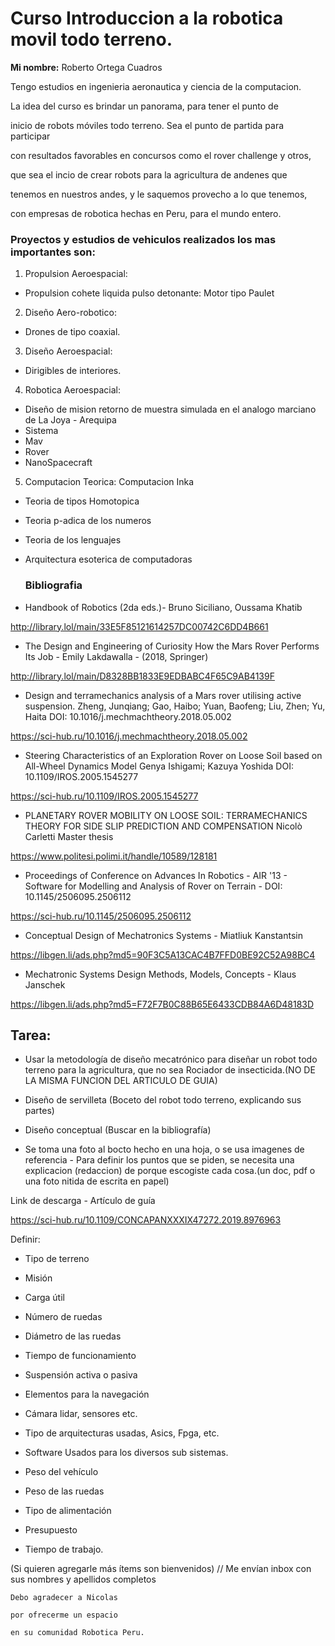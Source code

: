# Curso Introduccion a la robotica movil todo terreno.
**Mi nombre:** Roberto Ortega Cuadros

Tengo estudios en ingenieria aeronautica y ciencia de la computacion. 

La idea del curso es brindar un panorama, para tener el punto de 

inicio de robots móviles todo terreno. Sea el punto de partida para participar 

con resultados favorables en concursos como el rover challenge y otros, 

que sea el incio de crear robots para la agricultura de andenes que

tenemos en nuestros andes, y le saquemos provecho a lo que tenemos, 

con empresas de robotica hechas en Peru, para el mundo entero.




### Proyectos y estudios de vehiculos realizados los mas importantes son:

1. Propulsion Aeroespacial:
- Propulsion cohete liquida pulso detonante: Motor tipo Paulet

2. Diseño Aero-robotico:
- Drones de tipo coaxial.

3. Diseño Aeroespacial:
- Dirigibles de interiores.

4. Robotica Aeroespacial:
- Diseño de mision retorno de muestra simulada en el analogo marciano de La Joya - Arequipa 
- Sistema 
- Mav
- Rover
- NanoSpacecraft

5. Computacion Teorica: Computacion Inka
- Teoria de tipos Homotopica 
- Teoria p-adica de los numeros
- Teoria de los lenguajes
- Arquitectura esoterica de computadoras

  ### Bibliografia
  
- Handbook of Robotics (2da eds.)- Bruno Siciliano, Oussama Khatib
  
http://library.lol/main/33E5F85121614257DC00742C6DD4B661

- The Design and Engineering of Curiosity How the Mars Rover Performs Its Job - Emily Lakdawalla - (2018, Springer) 

http://library.lol/main/D8328BB1833E9EDBABC4F65C9AB4139F

- Design and terramechanics analysis of a Mars rover utilising active suspension.
Zheng, Junqiang; Gao, Haibo; Yuan, Baofeng; Liu, Zhen; Yu, Haita 
DOI: 10.1016/j.mechmachtheory.2018.05.002

https://sci-hub.ru/10.1016/j.mechmachtheory.2018.05.002

- Steering Characteristics of an Exploration Rover on Loose Soil based on All-Wheel Dynamics  Model
Genya Ishigami; Kazuya Yoshida
DOI: 10.1109/IROS.2005.1545277

https://sci-hub.ru/10.1109/IROS.2005.1545277

- PLANETARY ROVER MOBILITY ON LOOSE SOIL: TERRAMECHANICS THEORY FOR SIDE  SLIP PREDICTION AND COMPENSATION Nicolò Carletti  Master thesis 

https://www.politesi.polimi.it/handle/10589/128181

- Proceedings of Conference on Advances In Robotics - AIR '13 - Software for Modelling and Analysis of Rover on Terrain - DOI: 10.1145/2506095.2506112

https://sci-hub.ru/10.1145/2506095.2506112

- Conceptual Design of Mechatronics Systems - Miatliuk Kanstantsin

https://libgen.li/ads.php?md5=90F3C5A13CAC4B7FFD0BE92C52A98BC4

- Mechatronic Systems Design Methods, Models, Concepts - Klaus Janschek 

https://libgen.li/ads.php?md5=F72F7B0C88B65E6433CDB84A6D48183D

## Tarea:
- Usar la metodología de diseño mecatrónico para diseñar un robot todo terreno para la agricultura, que no sea Rociador de insecticida.(NO DE LA MISMA FUNCION DEL ARTICULO DE GUIA)

- Diseño de servilleta (Boceto del robot todo terreno, explicando sus partes)

- Diseño conceptual (Buscar en la bibliografía)

- Se toma una foto al bocto hecho en una hoja, o se usa imagenes de referencia - Para definir los puntos que se piden, se necesita una explicacion (redaccion) de porque escogiste cada cosa.(un doc, pdf o una foto nitida de escrita en papel)

Link de descarga - Artículo de guía

https://sci-hub.ru/10.1109/CONCAPANXXXIX47272.2019.8976963

Definir:

- Tipo de terreno

- Misión

- Carga útil

- Número de ruedas

- Diámetro de las ruedas

- Tiempo de funcionamiento

- Suspensión activa o pasiva

- Elementos para la navegación

- Cámara lidar, sensores etc.

- Tipo de arquitecturas usadas, Asics, Fpga, etc.

- Software Usados para los diversos sub sistemas.

- Peso del vehículo

- Peso de las ruedas

- Tipo de alimentación

- Presupuesto

- Tiempo de trabajo.

(Si quieren agregarle más ítems son bienvenidos) //
Me envían inbox con sus nombres y apellidos completos
 
~~~  
Debo agradecer a Nicolas

por ofrecerme un espacio

en su comunidad Robotica Peru.
~~~
